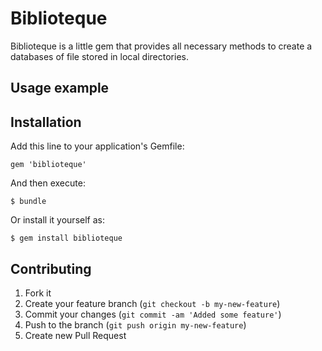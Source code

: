# Biblioteque

Biblioteque is a little gem that provides all necessary methods to create a databases of file stored in local directories.

## Usage example


## Installation

Add this line to your application's Gemfile:

    gem 'biblioteque'

And then execute:

    $ bundle

Or install it yourself as:

    $ gem install biblioteque

## Contributing

1. Fork it
2. Create your feature branch (`git checkout -b my-new-feature`)
3. Commit your changes (`git commit -am 'Added some feature'`)
4. Push to the branch (`git push origin my-new-feature`)
5. Create new Pull Request
